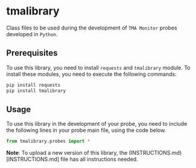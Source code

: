 # tmalibrary

Class files to be used during the development of `TMA Monitor` probes developed in `Python`.


## Prerequisites

To use this library, you need to install `requests` and `tmalibrary` module. To install these modules, you need to execute the following commands:

```sh
pip install requests
pip install tmalibrary
```

## Usage

To use this library in the development of your probe, you need to include the following lines in your probe main file, using the code below.

```python
from tmalibrary.probes import *
```

**Note**: To upload a new version of this library, the (INSTRUCTIONS.md)[INSTRUCTIONS.md] file has all instructions needed.